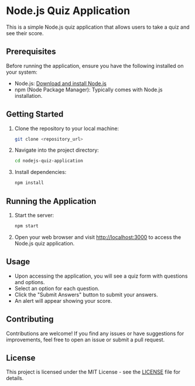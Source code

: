 # Node.js Quiz Application

This is a simple Node.js quiz application that allows users to take a quiz and see their score.

## Prerequisites

Before running the application, ensure you have the following installed on your system:

- Node.js: [Download and install Node.js](https://nodejs.org/)
- npm (Node Package Manager): Typically comes with Node.js installation.

## Getting Started

1. Clone the repository to your local machine:

    ```bash
    git clone <repository_url>
    ```

2. Navigate into the project directory:

    ```bash
    cd nodejs-quiz-application
    ```

3. Install dependencies:

    ```bash
    npm install
    ```

## Running the Application

1. Start the server:

    ```bash
    npm start
    ```

2. Open your web browser and visit [http://localhost:3000](http://localhost:3000) to access the Node.js quiz application.

## Usage

- Upon accessing the application, you will see a quiz form with questions and options.
- Select an option for each question.
- Click the "Submit Answers" button to submit your answers.
- An alert will appear showing your score.

## Contributing

Contributions are welcome! If you find any issues or have suggestions for improvements, feel free to open an issue or submit a pull request.

## License

This project is licensed under the MIT License - see the [LICENSE](LICENSE) file for details.
